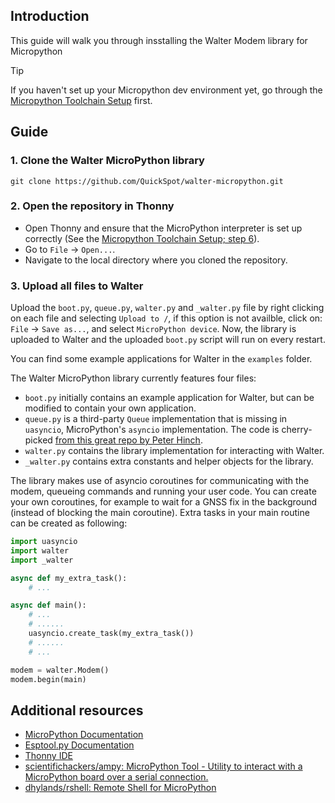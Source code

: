 ## Introduction

This guide will walk you through insstalling the Walter Modem library
for Micropython

> [!tip]
> If you haven't set up your Micropython dev environment yet, go through the
> [Micropython Toolchain Setup](/developer-toolchains/micropython.md) first.

## Guide

### 1. Clone the Walter MicroPython library

   ```shell
   git clone https://github.com/QuickSpot/walter-micropython.git
   ```

### 2. Open the repository in Thonny

- Open Thonny and ensure that the MicroPython interpreter is set up correctly
  (See the [Micropython Toolchain Setup; step 6](/developer-toolchains/micropython.md#6-uploading-scripts-via-thonny)).
- Go to `File` -> `Open...`.
- Navigate to the local directory where you cloned the repository.

### 3. Upload all files to Walter

Upload the `boot.py`, `queue.py`, `walter.py` and `_walter.py`
file by right clicking on each file and selecting `Upload to /`,
if this option is not availble, click on: `File` -> `Save as...`,
and select `MicroPython device`.
Now, the library is uploaded to Walter and the uploaded `boot.py`
script will run on every restart.

You can find some example applications for Walter in the `examples` folder.

The Walter MicroPython library currently features four files:

- `boot.py` initially contains an example application for Walter,
  but can be modified to contain your own application.
- `queue.py` is a third-party `Queue` implementation
  that is missing in `uasyncio`, MicroPython's `asyncio` implementation.
  The code is cherry-picked [from this great repo by Peter Hinch](https://github.com/peterhinch/micropython-async).
- `walter.py` contains the library implementation for interacting with Walter.
- `_walter.py` contains extra constants and helper objects for the library.

The library makes use of asyncio coroutines for communicating with the modem,
queueing commands and running your user code.
You can create your own coroutines,
for example to wait for a GNSS fix in the background
(instead of blocking the main coroutine).
Extra tasks in your main routine can be created as following:

```python
import uasyncio
import walter
import _walter

async def my_extra_task():
    # ...

async def main():
    # ...
    # ......
    uasyncio.create_task(my_extra_task())
    # ......
    # ...

modem = walter.Modem()
modem.begin(main)
```

## Additional resources

- [MicroPython Documentation](https://docs.micropython.org/en/latest/)
- [Esptool.py Documentation](https://docs.espressif.com/projects/esptool/en/latest/esp32s3/index.html)
- [Thonny IDE](https://thonny.org/)
- [scientifichackers/ampy: MicroPython Tool - Utility to interact with a MicroPython board over a serial connection.](https://github.com/scientifichackers/ampy)
- [dhylands/rshell: Remote Shell for MicroPython](https://github.com/dhylands/rshell)